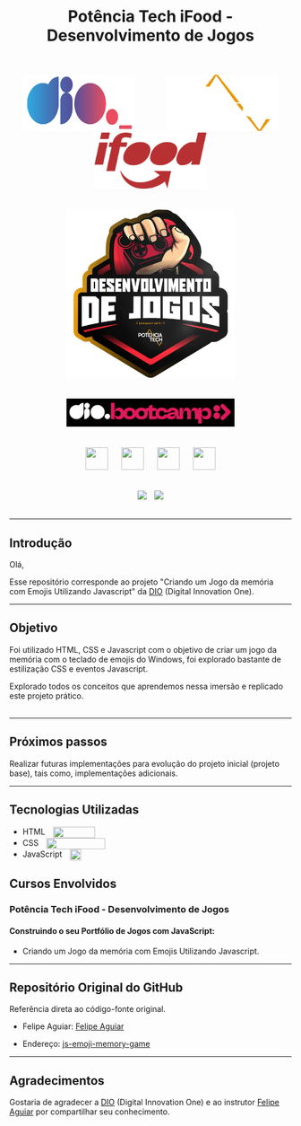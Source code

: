 <div align="center">
    <h1>Potência Tech iFood - Desenvolvimento de Jogos</h1>
</div>
<br><br>

<div align="center">
    <img src="assets\images\dio-logo.png" width="200" height="100" hspace="25">
    <img src="assets\images\PotenciaTech-logo.png" width="200" height="100" hspace="25">
    <img src="assets\images\ifood-logo.png" width="200" height="100" hspace="25">
</div>
<br><br>

<div align="center"><img src="assets\images\bootcamp-logo.png" width="" height="300" hspace="">
</div>
<br><br>

<div align="center"><img src="assets\images\bootcamp-dio.png" width="300" height="" hspace="10">
</div>     
<br><br>

<div align="center">
    <img src="https://cdn.jsdelivr.net/gh/devicons/devicon/icons/git/git-original.svg" width="40" height="40" hspace="10">
    <img src="https://cdn.jsdelivr.net/gh/devicons/devicon/icons/html5/html5-original.svg" width="40" height="40" hspace="10">
    <img src="https://cdn.jsdelivr.net/gh/devicons/devicon/icons/css3/css3-original.svg" width="40" height="40" hspace="10">
    <img src="https://cdn.jsdelivr.net/gh/devicons/devicon/icons/javascript/javascript-original.svg" width="40" height="40" hspace="10">     
</div>
<br><br>

<div align="center">
    <img src="https://img.shields.io/badge/IN%C3%8DCIO-29%2F10%2F2023-green" hspace="5"/>
    <img src="https://img.shields.io/badge/T%C3%89RMINO-22%2F01%2F2024-red" hspace="5"/>
</div>
<br>
<hr>

## Introdução
Olá,

Esse repositório corresponde ao projeto "Criando um Jogo da memória com Emojis Utilizando Javascript" da [DIO](https://www.dio.me/) (Digital Innovation One).

<hr>

## Objetivo

Foi utilizado HTML, CSS e Javascript com o objetivo de criar um jogo da memória com o teclado de emojis do Windows, foi explorado bastante de estilização CSS e eventos Javascript.

Explorado todos os conceitos que aprendemos nessa imersão e replicado este projeto prático. 
<br><br>
<hr>

## Próximos passos

Realizar futuras implementações para evolução do projeto inicial (projeto base), tais como, implementações adicionais.
<hr>

## Tecnologias Utilizadas

- HTML <img align=center src="https://cdn.jsdelivr.net/gh/devicons/devicon/icons/html5/html5-original.svg" width="75" height="20" hspace="5" style="margin-left: 10px"/>
- CSS <img align=center src="https://cdn.jsdelivr.net/gh/devicons/devicon/icons/css3/css3-original.svg" width="105" height="20" hspace="5" style="margin-left: 10px"/>
- JavaScript <img align=center src="https://cdn.jsdelivr.net/gh/devicons/devicon/icons/javascript/javascript-original.svg" width="20" height="20" hspace="5" style="margin-left: 10px"/>


## Cursos Envolvidos
### **Potência Tech iFood - Desenvolvimento de Jogos** 
#### **Construindo o seu Portfólio de Jogos com JavaScript:**

- Criando um Jogo da memória com Emojis Utilizando Javascript.
<hr>

## Repositório Original do GitHub

Referência direta ao código-fonte original.

- Felipe Aguiar: [Felipe Aguiar](https://github.com/felipeAguiarCode)

- Endereço: [js-emoji-memory-game](https://github.com/digitalinnovationone/js-emoji-memory-game)
<hr>

## Agradecimentos
Gostaria de agradecer a [DIO](https://www.dio.me/) (Digital Innovation One) e ao instrutor [Felipe Aguiar](https://github.com/felipeAguiarCode) por compartilhar seu conhecimento.


